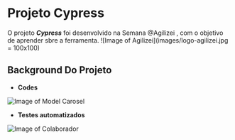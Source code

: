 # Projeto Cypress

O projeto ***Cypress*** foi desenvolvido na Semana @Agilizei , com o objetivo de aprender sbre a ferramenta. 
![Image of Agilizei](images/logo-agilizei.jpg = 100x100)


## Background Do Projeto 

* **Codes**

![Image of Model Carosel](imagem-web-pageinicial.png)

* **Testes automatizados**

![Image of Colaborador](image-web-colaborador.png)


### 


